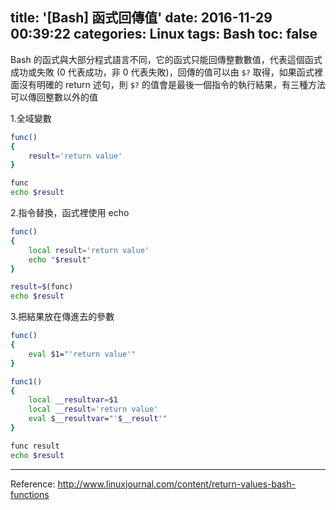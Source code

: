title: '[Bash] 函式回傳值'
date: 2016-11-29 00:39:22
categories: Linux
tags: Bash
toc: false
---

Bash 的函式與大部分程式語言不同，它的函式只能回傳整數數值，代表這個函式成功或失敗 (0 代表成功，非 0 代表失敗)，回傳的值可以由 `$?` 取得，如果函式裡面沒有明確的 return 述句，則 `$?` 的值會是最後一個指令的執行結果，有三種方法可以傳回整數以外的值

<!-- more -->

1.全域變數

```bash
func()
{
    result='return value'
}

func
echo $result
```

2.指令替換，函式裡使用 echo

```bash
func()
{
    local result='return value'
    echo "$result"
}

result=$(func)
echo $result
```

3.把結果放在傳進去的參數

```bash
func()
{
    eval $1="'return value'"
}

func1()
{
    local __resultvar=$1
    local __result='return value'
    eval $__resultvar="'$__result'"
}

func result
echo $result
```

---

Reference:
http://www.linuxjournal.com/content/return-values-bash-functions


